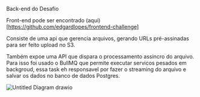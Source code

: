 Back-end do Desafio

Front-end pode ser encontrado (aqui)[https://github.com/edgardlopes/frontend-challenge]


Consiste de uma api que gerencia arquivos, gerando URLs pré-assinadas para ser feito upload no S3.

Também expoe uma API que dispara o processamento assincro do arquivo. 
Para isso foi usado o BullMQ que permite executar servicos pesados em backgroud, essa task eh responsavel por fazer o streaming do arquivo e salvar os dados no banco de dados Postgres.

![Untitled Diagram drawio](https://github.com/edgardlopes/Desafio-backend/assets/12161982/a86090b9-a519-4246-b46e-03597853dd92)
